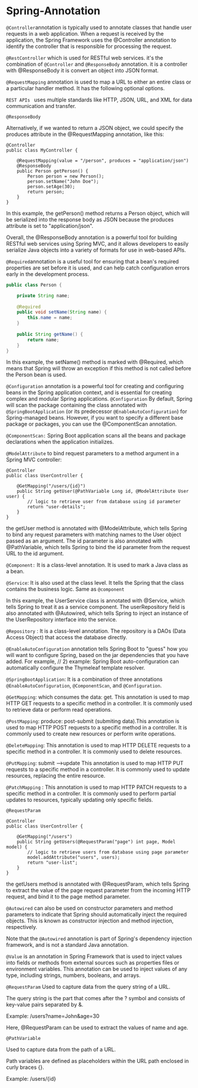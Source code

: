 # Spring-Annotation

` @Controller `annotation is typically used to annotate classes that handle user requests in a web application. When a request is received by the application, the Spring Framework uses the @Controller annotation to identify the controller that is responsible for processing the request.

`@RestController` which is used for RESTful web services. it's the combination of `@Controller` and `@ResponseBody` annotation.
it is a controller with @ResponseBody it is convert an object into JSON format. 

`@RequestMapping` annotation is used to map a URL to either an entire class or a particular handler method. It has the following optional options.

`REST APIs ` uses multiple standards like HTTP, JSON, URL, and XML for data communication and transfer.

`@ResponseBody`

Alternatively, if we wanted to return a JSON object, we could specify the produces attribute in the @RequestMapping annotation, like this:
```
@Controller
public class MyController {
 
    @RequestMapping(value = "/person", produces = "application/json")
    @ResponseBody
    public Person getPerson() {
        Person person = new Person();
        person.setName("John Doe");
        person.setAge(30);
        return person;
    }
}
```
In this example, the getPerson() method returns a Person object, which will be serialized into the response body as JSON because the produces attribute is set to "application/json".

Overall, the @ResponseBody annotation is a powerful tool for building RESTful web services using Spring MVC, and it allows developers to easily serialize Java objects into a variety of formats for use in web-based APIs.


` @Required `annotation is a useful tool for ensuring that a bean's required properties are set before it is used, and can help catch configuration errors early in the development process.

```java
public class Person {

    private String name;
    
    @Required
    public void setName(String name) {
        this.name = name;
    }
    
    public String getName() {
        return name;
    }
}
```
In this example, the setName() method is marked with @Required, which means that Spring will throw an exception if this method is not called before the Person bean is used.

`@Configuration` annotation is a powerful tool for creating and configuring beans in the Spring application context, and is essential for creating complex and modular Spring applications.
`@Configuration` By default, Spring will scan the package containing the class annotated with `@SpringBootApplication` (or its predecessor `@EnableAutoConfiguration`) for Spring-managed beans. However, if you want to specify a different base package or packages, you can use the @ComponentScan annotation.


`@ComponentScan:` Spring Boot application scans all the beans and package declarations when the application initializes. 

`@ModelAttribute` to bind request parameters to a method argument in a Spring MVC controller:
```
@Controller
public class UserController {

    @GetMapping("/users/{id}")
    public String getUser(@PathVariable Long id, @ModelAttribute User user) {
        // logic to retrieve user from database using id parameter
        return "user-details";
    }
}
```
 the getUser method is annotated with @ModelAttribute, which tells Spring to bind any request parameters with matching names to the User object passed as an argument. The id parameter is also annotated with @PathVariable, which tells Spring to bind the id parameter from the request URL to the id argument.

`@Component:` It is a class-level annotation. It is used to mark a Java class as a bean. 

`@Service`: It is also used at the class level. It tells the Spring that the class contains the business logic.	Same as `@component`

In this example, the UserService class is annotated with @Service, which tells Spring to treat it as a service component. The userRepository field is also annotated with @Autowired, which tells Spring to inject an instance of the UserRepository interface into the service.

`@Repository` : It is a class-level annotation. The repository is a DAOs (Data Access Object) that access the database directly. 

`@EnableAutoConfiguration` annotation tells Spring Boot to "guess" how you will want to configure Spring, based on the jar dependencies that you have added. For example, // 2) example: Spring Boot auto-configuration can automatically configure the Thymeleaf template resolver.

`@SpringBootApplication`: It is a combination of three annotations `@EnableAutoConfiguration`, `@ComponentScan`, and `@Configuration`.

`@GetMapping`: which consumes the data: get. This annotation is used to map HTTP GET requests to a specific method in a controller. It is commonly used to retrieve data or perform read operations.

`@PostMapping`: produce: post-submit (submiting data).This annotation is used to map HTTP POST requests to a specific method in a controller. It is commonly used to create new resources or perform write operations.

`@DeleteMapping`: This annotation is used to map HTTP DELETE requests to a specific method in a controller. It is commonly used to delete resources.

`@PutMapping`: submit -->update This annotation is used to map HTTP PUT requests to a specific method in a controller. It is commonly used to update resources, replacing the entire resource.

`@PatchMapping` : This annotation is used to map HTTP PATCH requests to a specific method in a controller. It is commonly used to perform partial updates to resources, typically updating only specific fields.

`@RequestParam`
```
@Controller
public class UserController {

    @GetMapping("/users")
    public String getUsers(@RequestParam("page") int page, Model model) {
        // logic to retrieve users from database using page parameter
        model.addAttribute("users", users);
        return "user-list";
    }
}
```

the getUsers method is annotated with @RequestParam, which tells Spring to extract the value of the page request parameter from the incoming HTTP request, and bind it to the page method parameter.


`@Autowired` can also be used on constructor parameters and method parameters to indicate that Spring should automatically inject the required objects. This is known as constructor injection and method injection, respectively.

Note that the `@Autowired` annotation is part of Spring's dependency injection framework, and is not a standard Java annotation.

`@Value` is an annotation in Spring Framework that is used to inject values into fields or methods from external sources such as properties files or environment variables. This annotation can be used to inject values of any type, including strings, numbers, booleans, and arrays.

`@RequestParam`
Used to capture data from the query string of a URL.

The query string is the part that comes after the ? symbol and consists of key-value pairs separated by &.

Example: /users?name=John&age=30

Here, @RequestParam can be used to extract the values of name and age.

`@PathVariable`

Used to capture data from the path of a URL.

Path variables are defined as placeholders within the URL path enclosed in curly braces {}.

Example: /users/{id}
